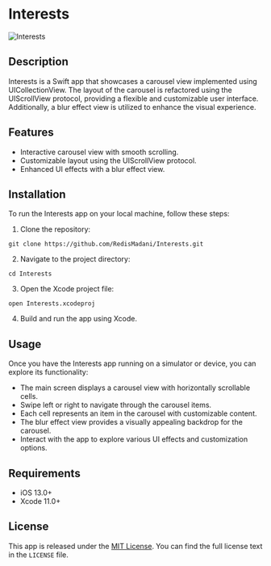 # Interests

![Interests](https://github.com/RedisMadani/Interests/assets/136177376/497b6abf-318e-4d16-a5bd-8dbfff18ddc6)

## Description

Interests is a Swift app that showcases a carousel view implemented using UICollectionView. The layout of the carousel is refactored using the UIScrollView protocol, providing a flexible and customizable user interface. Additionally, a blur effect view is utilized to enhance the visual experience.

## Features

- Interactive carousel view with smooth scrolling.
- Customizable layout using the UIScrollView protocol.
- Enhanced UI effects with a blur effect view.

## Installation

To run the Interests app on your local machine, follow these steps:

1. Clone the repository:

```
git clone https://github.com/RedisMadani/Interests.git
```

2. Navigate to the project directory:

```
cd Interests
```

3. Open the Xcode project file:

```
open Interests.xcodeproj
```

4. Build and run the app using Xcode.

## Usage

Once you have the Interests app running on a simulator or device, you can explore its functionality:

- The main screen displays a carousel view with horizontally scrollable cells.
- Swipe left or right to navigate through the carousel items.
- Each cell represents an item in the carousel with customizable content.
- The blur effect view provides a visually appealing backdrop for the carousel.
- Interact with the app to explore various UI effects and customization options.

## Requirements

- iOS 13.0+
- Xcode 11.0+

## License

This app is released under the [MIT License](https://opensource.org/licenses/MIT). You can find the full license text in the `LICENSE` file.
